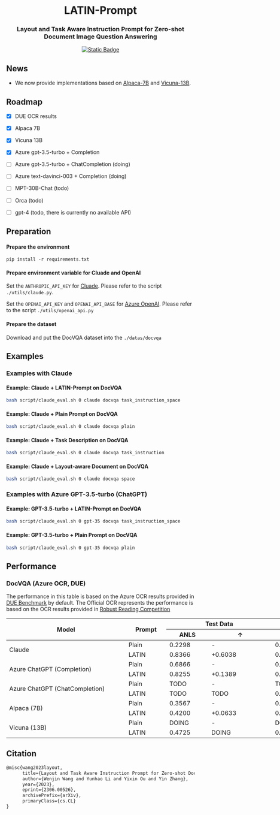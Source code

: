 <h1 align="center">
LATIN-Prompt
</h1>

<h3 align="center">
Layout and Task Aware Instruction Prompt for Zero-shot Document Image Question Answering
</h3>

<p align="center">
  <a href="https://arxiv.org/abs/2306.00526"><img alt="Static Badge" src="https://img.shields.io/badge/arXiv-Paper-<COLOR>.svg"></a>
</p>

## News
- We now provide implementations based on [Alpaca-7B](https://github.com/tatsu-lab/stanford_alpaca) and [Vicuna-13B](https://github.com/vllm-project/vllm). 

## Roadmap
- [x] DUE OCR results
- [x] Alpaca 7B
- [x] Vicuna 13B
- [x] Azure gpt-3.5-turbo + Completion
- [ ] Azure gpt-3.5-turbo + ChatCompletion (doing)
- [ ] Azure text-davinci-003 + Completion (doing)
- [ ] MPT-30B-Chat (todo)
- [ ] Orca (todo)
- [ ] gpt-4 (todo, there is currently no available API)


## Preparation
#### Prepare the environment
`pip install -r requirements.txt`

#### Prepare environment variable for Cluade and OpenAI
Set the `ANTHROPIC_API_KEY` for [Cluade](https://docs.anthropic.com/claude/docs). Please refer to the script `./utils/claude.py`.

Set the `OPENAI_API_KEY` and `OPENAI_API_BASE` for [Azure OpenAI](https://learn.microsoft.com/en-us/azure/cognitive-services/openai/overview). Please refer to the script `./utils/openai_api.py`

#### Prepare the dataset
Download and put the DocVQA dataset into the `./datas/docvqa`

## Examples
### Examples with Claude

#### Example: Claude + LATIN-Prompt on DocVQA
```bash
bash script/claude_eval.sh 0 claude docvqa task_instruction_space
```

#### Example: Claude + Plain Prompt on DocVQA
```bash
bash script/claude_eval.sh 0 claude docvqa plain
```

#### Example: Claude + Task Description on DocVQA
```bash
bash script/claude_eval.sh 0 claude docvqa task_instruction
```

#### Example: Claude + Layout-aware Document on DocVQA
```bash
bash script/claude_eval.sh 0 claude docvqa space
```

### Examples with Azure GPT-3.5-turbo (ChatGPT)
#### Example: GPT-3.5-turbo + LATIN-Prompt on DocVQA
```bash
bash script/claude_eval.sh 0 gpt-35 docvqa task_instruction_space
```

#### Example: GPT-3.5-turbo + Plain Prompt on DocVQA
```bash
bash script/claude_eval.sh 0 gpt-35 docvqa plain
```

## Performance
### DocVQA (Azure OCR, DUE)
The performance in this table is based on the Azure OCR results provided in [DUE Benchmark](https://github.com/due-benchmark) by default.
The Official OCR represents the performance is based on the OCR results provided in [Robust Reading Competition](https://rrc.cvc.uab.es/?com=introduction)
<table style="undefined;table-layout: fixed; width: 1204px">
<colgroup>
<col style="width: 319.2px">
<col style="width: 109.2px">
<col style="width: 112.2px">
<col style="width: 170.2px">
<col style="width: 264.2px">
<col style="width: 229.2px">
</colgroup>
<thead>
  <tr>
    <th rowspan="2">Model</th>
    <th rowspan="2">Prompt</th>
    <th colspan="2">Test Data</th>
    <th colspan="2">Val Data</th>
  </tr>
  <tr>
    <th>ANLS</th>
    <th>↑</th>
    <th>ANLS</th>
    <th>↑</th>
  </tr>
</thead>
<tbody>
  <tr>
    <td rowspan="2">Claude</td>
    <td>Plain</td>
    <td>0.2298</td>
    <td>-</td>
    <td>0.2144</td>
    <td>-</td>
  </tr>
  <tr>
    <td>LATIN</td>
    <td>0.8366</td>
    <td>+0.6038</td>
    <td>0.8311</td>
    <td>+0.6167</td>
  </tr>
  <tr>
    <td rowspan="2">Azure ChatGPT (Completion)</td>
    <td>Plain</td>
    <td>0.6866</td>
    <td>-</td>
    <td>0.6795</td>
    <td>-</td>
  </tr>
  <tr>
    <td>LATIN</td>
    <td>0.8255</td>
    <td>+0.1389</td>
    <td>0.8135</td>
    <td>+0.1340</td>
  </tr>
  <tr>
    <td rowspan="2">Azure ChatGPT (ChatCompletion)</td>
    <td>Plain</td>
    <td>TODO</td>
    <td>-</td>
    <td>TODO</td>
    <td>-</td>
  </tr>
  <tr>
    <td>LATIN</td>
    <td>TODO</td>
    <td>TODO</td>
    <td>0.5954 (Official OCR)</td>
    <td>TODO</td>
  </tr>
  <tr>
    <td rowspan="2">Alpaca (7B)</td>
    <td>Plain</td>
    <td>0.3567</td>
    <td>-</td>
    <td>0.3506</td>
    <td>-</td>
  </tr>
  <tr>
    <td>LATIN</td>
    <td>0.4200</td>
    <td>+0.0633</td>
    <td>0.4304</td>
    <td>+0.0798 </td>
  </tr>
  <tr>
    <td rowspan="2">Vicuna (13B)</td>
    <td>Plain</td>
    <td>DOING</td>
    <td>-</td>
    <td>DOING</td>
    <td>-</td>
  </tr>
  <tr>
    <td>LATIN</td>
    <td>0.4725 </td>
    <td>DOING</td>
    <td>0.4597 </td>
    <td>DOING</td>
  </tr>
</tbody>
</table>

## Citation
```latex
@misc{wang2023layout,
      title={Layout and Task Aware Instruction Prompt for Zero-shot Document Image Question Answering}, 
      author={Wenjin Wang and Yunhao Li and Yixin Ou and Yin Zhang},
      year={2023},
      eprint={2306.00526},
      archivePrefix={arXiv},
      primaryClass={cs.CL}
}
```
